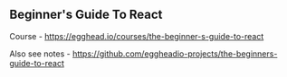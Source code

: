 ## Beginner's Guide To React

Course - https://egghead.io/courses/the-beginner-s-guide-to-react

Also see notes - https://github.com/eggheadio-projects/the-beginners-guide-to-react
